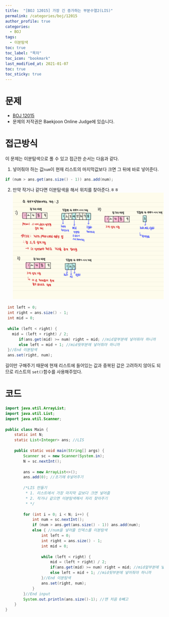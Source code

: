 ```yaml
---
title:  "[BOJ 12015] 가장 긴 증가하는 부분수열2(LIS)"
permalink: /categories/boj/12015
author_profile: true
categories:
  - BOJ
tags:
  - 이분탐색
toc: true
toc_label: "목차"
toc_icon: "bookmark"
last_modified_at: 2021-01-07
toc: true
toc_sticky: true
---
```

# 문제
* [BOJ 12015](https://www.acmicpc.net/problem/12015)
* 문제의 저작권은 Baekjoon Online Judge에 있습니다.  

# 접근방식
이 문제는 이분탐색으로 풀 수 있고 접근한 순서는 다음과 같다.   
 
1. 넣어줘야 하는 값`num`이 현재 리스트의 마지막값보다 크면 그 뒤에 바로 넣어준다.    
```java
if (num > ans.get(ans.size() - 1)) ans.add(num);
```  

2. 만약 작거나 같다면 이분탐색을 해서 위치를 찾아준다.ㅎㅎ
![boj2110](/assets/images/boj2110.png)   

```java
 int left = 0;
 int right = ans.size() - 1;
 int mid = 0;

 while (left < right) {
   mid = (left + right) / 2;
      if(ans.get(mid) >= num) right = mid; //mid앞부분에 넣어줘야 하니까
      else left = mid + 1; //mid뒷부분에 넣어줘야 하니까
 }//End 이분탐색
 ans.set(right, num);  
```

길이만 구해주기 때문에 현재 리스트에 들어있는 값과 중복된 값은 고려하지 않아도 되므로 리스트의 `set()`함수를 사용해주었다.  

# 코드
```java
import java.util.ArrayList;
import java.util.List;
import java.util.Scanner;

public class Main {
    static int N;
    static List<Integer> ans; //LIS

    public static void main(String[] args) {
        Scanner sc = new Scanner(System.in);
        N = sc.nextInt();

        ans = new ArrayList<>();
        ans.add(0); //초기에 0넣어주기

        /*LIS 만들기
         * 1. 리스트에서 가장 마지막 값보다 크면 넣어줌
         * 2. 작거나 같으면 이분탐색해서 자리 찾아주기
         * */

        for (int i = 0; i < N; i++) {
            int num = sc.nextInt();
            if (num > ans.get(ans.size() - 1)) ans.add(num);
            else { //num을 넣어줄 인덱스를 이분탐색
                int left = 0;
                int right = ans.size() - 1;
                int mid = 0;

                while (left < right) {
                    mid = (left + right) / 2;
                    if(ans.get(mid) >= num) right = mid; //mid앞부분에 넣어줘야 하니까
                    else left = mid + 1; //mid뒷부분에 넣어줘야 하니까
                }//End 이분탐색
                ans.set(right, num);
            }
        }//End input
        System.out.println(ans.size()-1); //맨 처음 0빼고
    }
}
```